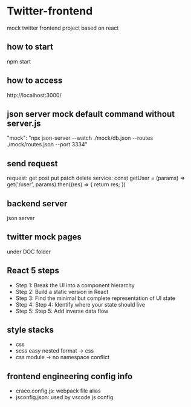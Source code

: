 # Twitter-frontend
mock twitter frontend project based on react


## how to start
npm start

## how to access
http://localhost:3000/

## json server mock default command without server.js
"mock": "npx json-server --watch ./mock/db.json --routes ./mock/routes.json --port 3334"


## send request
request: get post put patch delete
service: const getUser = (params) => get('/user', params).then((res) => {
  return res;
})

## backend server
json server

## twitter mock pages
under DOC folder


## React 5 steps
- Step 1: Break the UI into a component hierarchy 
- Step 2: Build a static version in React 
- Step 3: Find the minimal but complete representation of UI state 
- Step 4: Step 4: Identify where your state should live 
- Step 5: Step 5: Add inverse data flow 


## style stacks
- css 
- scss easy nested format -> css
- css module -> no namespace conflict


## frontend engineering config info
- craco.config.js: webpack file alias
- jsconfig.json: used by vscode js config